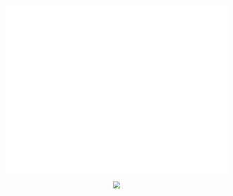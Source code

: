 ![Metrics](/github-metrics.svg)

<p align="center">
  <img src = "https://komarev.com/ghpvc/?username=vincenzo261003&color=red">
</p>
